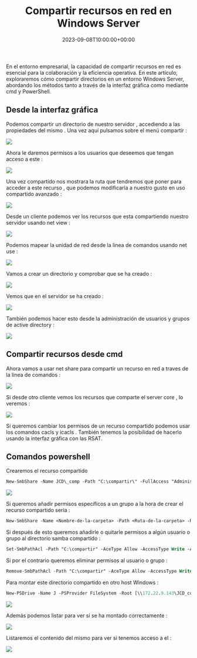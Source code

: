 ﻿---
title: "Compartir recursos en red en Windows Server"
date: 2023-09-08T10:00:00+00:00
description: Aprende cómo compartir recursos en red en Windows Server
tags: [Windows,Sistemas,ISO,ASO]
hero: images/sistemas/compartir_directorios_win/portada.jpg
---

En el entorno empresarial, la capacidad de compartir recursos en red es esencial para la colaboración y la eficiencia operativa. En este artículo, exploraremos cómo compartir directorios en un entorno Windows Server, abordando los métodos tanto a través de la interfaz gráfica como mediante cmd y PowerShell.

## Desde la interfaz gráfica

Podemos compartir un directorio de nuestro servidor , accediendo a las propiedades del mismo . Una vez aquí pulsamos sobre el menú compartir :

![](../img/Aspose.Words.2ac587b0-02fe-41e0-b2ab-82492960a464.001.png)

Ahora le daremos permisos a los usuarios que deseemos que tengan acceso a este :

![](../img/Aspose.Words.2ac587b0-02fe-41e0-b2ab-82492960a464.002.jpeg)

Una vez compartido nos mostrara la ruta que tendremos que poner para acceder a este recurso , que podemos modificarla a nuestro gusto en uso compartido avanzado :

![](../img/Aspose.Words.2ac587b0-02fe-41e0-b2ab-82492960a464.003.png)

Desde un cliente podemos ver los recursos que esta compartiendo nuestro servidor usando net view :

![](../img/Aspose.Words.2ac587b0-02fe-41e0-b2ab-82492960a464.004.png)

Podemos mapear la unidad de red desde la linea de comandos usando net use  :

![](../img/Aspose.Words.2ac587b0-02fe-41e0-b2ab-82492960a464.005.png)

Vamos a crear un directorio y comprobar que se ha creado :

![](../img/Aspose.Words.2ac587b0-02fe-41e0-b2ab-82492960a464.006.png)

Vemos que en el servidor se ha creado :

![](../img/Aspose.Words.2ac587b0-02fe-41e0-b2ab-82492960a464.007.png)

También podemos hacer esto desde la administración de usuarios y grupos de active directory :

![](../img/Aspose.Words.2ac587b0-02fe-41e0-b2ab-82492960a464.008.png)

## Compartir recursos desde cmd

Ahora vamos a usar net share para compartir un recurso en red a traves de la linea de comandos :

![](../img/Aspose.Words.2ac587b0-02fe-41e0-b2ab-82492960a464.009.png)

Si desde otro cliente vemos los recursos que comparte el server core , lo veremos :

![](../img/Aspose.Words.2ac587b0-02fe-41e0-b2ab-82492960a464.010.png)

Si queremos cambiar los permisos de un recurso compartido podemos usar los comandos cacls y icacls . También tenemos la posibilidad de hacerlo usando la interfaz gráfica con las RSAT.

## Comandos powershell

Crearemos el recurso compartido 

```ps
New-SmbShare -Name JCD\_comp -Path "C:\compartir\" -FullAccess "Administrador"
```

![](../img/Aspose.Words.2ac587b0-02fe-41e0-b2ab-82492960a464.011.png)

Si queremos añadir permisos específicos a un grupo a la hora de crear el recurso compartido seria : 

```ps
New-SmbShare -Name <Nombre-de-la-carpeta> -Path <Ruta-de-la-carpeta> -ReadAccess "<Grupo-o-usuario-que-tiene-acceso-de-lectura>" -FullAccess "<Grupo-o-usuario-que-tiene- acceso-total>"
```

Si después de esto queremos añadirle o quitarle permisos a algún usuario o grupo al directorio samba compartido :

```ps
Set-SmbPathAcl -Path "C:\compartir" -AceType Allow -AccessType Write -AccountName UsuariosCompartidos
```

Si por el contrario queremos eliminar permisos al usuario o grupo :

```ps
Remove-SmbPathAcl -Path "C:\compartir" -AceType Allow -AccessType Write -AccountName UsuariosCompartidos
```

Para montar este directorio compartido en otro host Windows :

```ps
New-PSDrive -Name J -PSProvider FileSystem -Root [\\172.22.9.143\JCD_comp](file://172.22.9.143/JCD_comp)
```

![](../img/Aspose.Words.2ac587b0-02fe-41e0-b2ab-82492960a464.012.png)

Además podemos listar para ver si se ha montado correctamente :

![](../img/Aspose.Words.2ac587b0-02fe-41e0-b2ab-82492960a464.013.jpeg)

Listaremos el contenido del mismo para ver si tenemos acceso a el :

![](../img/Aspose.Words.2ac587b0-02fe-41e0-b2ab-82492960a464.014.png)


